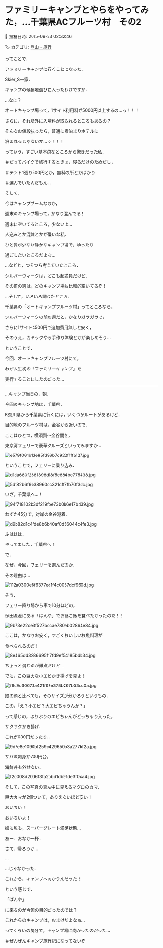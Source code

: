 # ファミリーキャンプとやらをやってみた，…千葉県ACフルーツ村　その2

📅 投稿日時: 2015-09-23 02:32:46

🏷️ カテゴリ: [登山・旅行](c1d637a11a25b457ac978d197adbdafc5.md)

ってことで．


ファミリーキャンプに行くことになった，


Skier_S一家．


キャンプの候補地選びに入ったわけですが．





…なに？


オートキャンプ場って，1サイト利用料が5000円以上するの…っ！！！


さらに，それ以外に入場料が取られるところもあるの？


そんなお値段払ったら，普通に素泊まりホテルに


泊まれるじゃないか…っ！！！





っていう，すごい基本的なところから驚きだった私．


＃だってバイクで旅行するときは，寝るだけのためだし，


＃テント1張り500円とか，無料の所とかばかり


＃選んでいたんだもん…





そして．


今はキャンプブームなのか，


週末のキャンプ場って，かなり混んでる！


週末に空いてるところ，少ないよ…





人込みとか混雑とかが嫌いな私．


ひと気が少ない静かなキャンプ場で，ゆったり


過ごしたいところだよな…





…などと，つらつら考えていたところ．


シルバーウィークは，どこも超満員だけど．


その前の週は，どのキャンプ場も比較的空いてるぞ！





…そして，いろいろ調べたところ．


千葉県の「オートキャンプフルーツ村」ってところなら，


シルバーウィークの前の週だと，かなりガラガラで，


さらに1サイト4500円で追加費用無しと安く，


そのうえ，カヤックやら手作り体験とかが楽しめそう…





ということで．


今回．オートキャンプフルーツ村にて，


わが人生初の「ファミリーキャンプ」を


実行することにしたのだった…





----





…キャンプ当日の，朝．





今回のキャンプ地は，千葉県．


K奈川県から千葉県に行くには，いくつかルートがあるけど．


目的地のフルーツ村は，金谷から近いので．





ここはひとつ，横須賀～金谷間を，


東京湾フェリーで豪華クルーズといってみますか…




![e579f061b1de85fd96b7c922f1ffa127.jpg](images/e579f061b1de85fd96b7c922f1ffa127.jpg)




ということで，フェリーに乗り込み．




![d1da680f2881398d18f5c884bc775438.jpg](images/d1da680f2881398d18f5c884bc775438.jpg)









![5df82b6f9b38960dc321cff7fb70f3dc.jpg](images/5df82b6f9b38960dc321cff7fb70f3dc.jpg)




いざ，千葉県へ…！




![94f718102b3df219fbe73b0b6e17b439.jpg](images/94f718102b3df219fbe73b0b6e17b439.jpg)




わずか45分で，対岸の金谷港着．




![d9b82d1c4fde8b6b40af0d56044c4fe3.jpg](images/d9b82d1c4fde8b6b40af0d56044c4fe3.jpg)




ふははは．


やってました，千葉県へ！





で．


なぜ，今回，フェリーを選んだのか．


その理由は…




![112a0300e8f6377ed1f4c0037dcf960d.jpg](images/112a0300e8f6377ed1f4c0037dcf960d.jpg)




そう．


フェリー降り場から車で10分ほどの，


保田漁港にある「ばんや」でお昼ご飯を食べたかったのだ！！




![9b73e22ce3f527bdcae780eb02864e84.jpg](images/9b73e22ce3f527bdcae780eb02864e84.jpg)




ここは，かなりお安く，すごくおいしいお魚料理が


食べられるのだ！




![8e465dd3286695f17fd9ef54185bdb34.jpg](images/8e465dd3286695f17fd9ef54185bdb34.jpg)




ちょっと混むのが難点だけど…





でも，この巨大な小エビかき揚げを見よ！




![f9c9c60673a421f62e378b267b53dc0a.jpg](images/f9c9c60673a421f62e378b267b53dc0a.jpg)




娘の顔と比べても，そのサイズが分かろうというもの．


この，「え？小エビ？大エビちゃうんか？」


って感じの，ぷりぷりのエビちゃんがどっちゃり入った，


サクサクかき揚げ．


これが630円だったり…







![9d7e8e1090bf259c429650b3a277bf2a.jpg](images/9d7e8e1090bf259c429650b3a277bf2a.jpg)




サバの刺身が700円台，


海鮮丼も外せない．




![f2d008d20d6f3fa2bbd1db91de3f04a4.jpg](images/f2d008d20d6f3fa2bbd1db91de3f04a4.jpg)




そして，この写真の真ん中に見えるマグロのカマ．


巨大カマが2個ついて，ありえないほど安い！





おいちい！


おいちいよ！


娘も私も，スーパーグレート満足状態…





あー．おなか一杯．


さて．帰ろうか…


…


…じゃなかった．


これから，キャンプへ向かうんだった！





という感じで．


「ばんや」


に来るのが今回の目的だったのでは？





これからのキャンプは，おまけだよなぁ…


ってくらいの気分で，キャンプ場に向かったのだった…





＃ぜんぜんキャンプ旅行記になってないぞ
